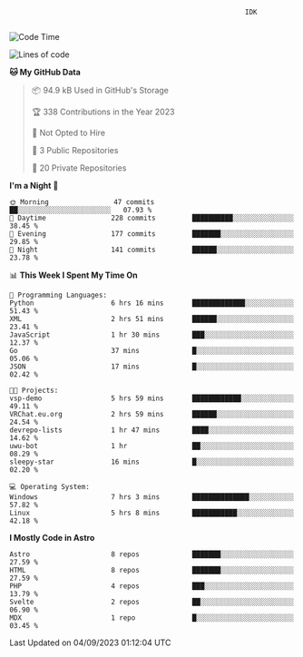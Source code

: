 ```text
                                                          IDK
                                       
```

<!--START_SECTION:waka-->
![Code Time](http://img.shields.io/badge/Code%20Time-28%20hrs%206%20mins-blue)

![Lines of code](https://img.shields.io/badge/From%20Hello%20World%20I%27ve%20Written-112.7%20thousand%20lines%20of%20code-blue)

**🐱 My GitHub Data** 

> 📦 94.9 kB Used in GitHub's Storage 
 > 
> 🏆 338 Contributions in the Year 2023
 > 
> 🚫 Not Opted to Hire
 > 
> 📜 3 Public Repositories 
 > 
> 🔑 20 Private Repositories 
 > 
**I'm a Night 🦉** 

```text
🌞 Morning                47 commits          ██░░░░░░░░░░░░░░░░░░░░░░░   07.93 % 
🌆 Daytime                228 commits         ██████████░░░░░░░░░░░░░░░   38.45 % 
🌃 Evening                177 commits         ███████░░░░░░░░░░░░░░░░░░   29.85 % 
🌙 Night                  141 commits         ██████░░░░░░░░░░░░░░░░░░░   23.78 % 
```


📊 **This Week I Spent My Time On** 

```text
💬 Programming Languages: 
Python                   6 hrs 16 mins       █████████████░░░░░░░░░░░░   51.43 % 
XML                      2 hrs 51 mins       ██████░░░░░░░░░░░░░░░░░░░   23.41 % 
JavaScript               1 hr 30 mins        ███░░░░░░░░░░░░░░░░░░░░░░   12.37 % 
Go                       37 mins             █░░░░░░░░░░░░░░░░░░░░░░░░   05.06 % 
JSON                     17 mins             █░░░░░░░░░░░░░░░░░░░░░░░░   02.42 % 

🐱‍💻 Projects: 
vsp-demo                 5 hrs 59 mins       ████████████░░░░░░░░░░░░░   49.11 % 
VRChat.eu.org            2 hrs 59 mins       ██████░░░░░░░░░░░░░░░░░░░   24.54 % 
devrepo-lists            1 hr 47 mins        ████░░░░░░░░░░░░░░░░░░░░░   14.62 % 
uwu-bot                  1 hr                ██░░░░░░░░░░░░░░░░░░░░░░░   08.29 % 
sleepy-star              16 mins             █░░░░░░░░░░░░░░░░░░░░░░░░   02.20 % 

💻 Operating System: 
Windows                  7 hrs 3 mins        ██████████████░░░░░░░░░░░   57.82 % 
Linux                    5 hrs 8 mins        ███████████░░░░░░░░░░░░░░   42.18 % 
```

**I Mostly Code in Astro** 

```text
Astro                    8 repos             ███████░░░░░░░░░░░░░░░░░░   27.59 % 
HTML                     8 repos             ███████░░░░░░░░░░░░░░░░░░   27.59 % 
PHP                      4 repos             ███░░░░░░░░░░░░░░░░░░░░░░   13.79 % 
Svelte                   2 repos             ██░░░░░░░░░░░░░░░░░░░░░░░   06.90 % 
MDX                      1 repo              █░░░░░░░░░░░░░░░░░░░░░░░░   03.45 % 
```




 Last Updated on 04/09/2023 01:12:04 UTC
<!--END_SECTION:waka-->
